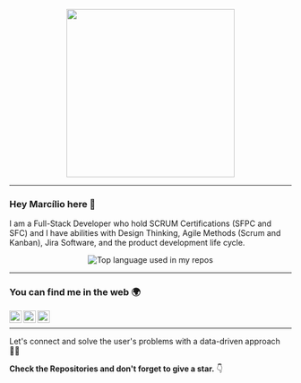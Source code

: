 <p align="center">
<img src="https://media.giphy.com/media/MeJgB3yMMwIaHmKD4z/giphy.gif" width="300">
</p>

---

### Hey Marcílio here 👋
<p>
I am a Full-Stack Developer who hold SCRUM Certifications (SFPC and SFC) and I have abilities with Design Thinking, Agile Methods (Scrum and Kanban), Jira Software, and the product development life cycle.
</p>
<p align="center">
  <img width="" src="https://github-readme-stats.vercel.app/api/top-langs/?username=marciliocorreia&layout=compact&hide_title=1&card_width=300" alt="Top language used in my repos" />
</p>

---
### You can find me in the web 🌍
<a target="_blank" href="https://www.linkedin.com/in/marciliocorreia/">
  <img align="left" alt="LinkdeIN" width="22px" src="https://cdn.jsdelivr.net/npm/simple-icons@v3/icons/linkedin.svg" />
</a>
<a target="_blank" href="mailto:marcilio.msc@gmail.com">
  <img align="left" alt="Gmail" width="22px" src="https://cdn.jsdelivr.net/npm/simple-icons@v3/icons/gmail.svg" />
</a>
<a target="_blank" href="https://medium.com/@marcilio.msc">
  <img align="left" alt="Facebook" width="22px" src="https://cdn.jsdelivr.net/npm/simple-icons@v3/icons/medium.svg" />
</a>
<br/>

---
Let's connect and solve the user's problems with a data-driven approach 👨‍💻

**Check the Repositories and don't forget to give a star.** 👇
